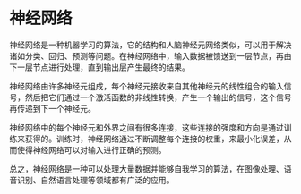# 神经网络
神经网络是一种机器学习的算法，它的结构和人脑神经元网络类似，可以用于解决诸如分类、回归、预测等问题。在神经网络中，输入数据被馈送到一层节点，再由下一层节点进行处理，直到输出层产生最终的结果。

神经网络由许多神经元组成，每个神经元接收来自其他神经元的线性组合的输入信号，然后把它们通过一个激活函数的非线性转换，产生一个输出的信号，这个信号再传递到下一个神经元。

神经网络中的每个神经元和外界之间有很多连接，这些连接的强度和方向是通过训练来获得的。训练时，神经网络通过不断调整每个连接的权重，来最小化误差，从而使得神经网络可以对输入进行正确的预测。

总之，神经网络是一种可以处理大量数据并能够自我学习的算法，在图像处理、语音识别、自然语言处理等领域都有广泛的应用。